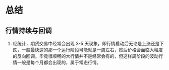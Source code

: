 # 总结

## 行情持续与回调

1. 经统计，期货交易中经常会出现 3-5 天现象，即行情启动后无论是上涨还是下跌，一般最快速的那一个运行阶段可能就是一周左右，然后价格会面临大幅度的反向回调。毕竟很顺畅的大行情并不是经常会有的，但这样周阶段的波动行情一般是每个月都会出现的，属于常态行情。
